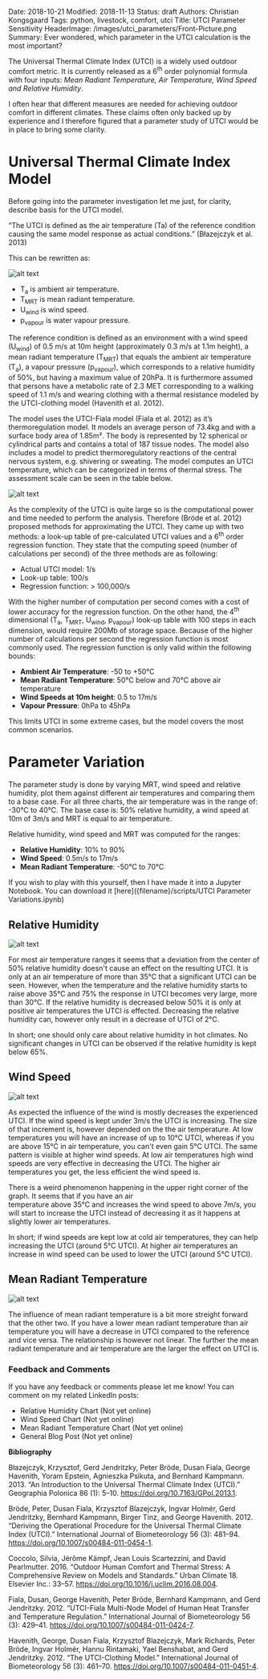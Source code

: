 Date: 2018-10-21
Modified: 2018-11-13
Status: draft
Authors: Christian Kongsgaard
Tags: python, livestock, comfort, utci
Title: UTCI Parameter Sensitivity
HeaderImage: /images/utci_parameters/Front-Picture.png
Summary: Ever wondered, which parameter in the UTCI calculation is the most important? 

The Universal Thermal Climate Index (UTCI) is a widely used outdoor comfort metric. It is currently released as a
6<sup>th</sup> order polynomial formula with four inputs: *Mean Radiant Temperature, Air Temperature, Wind Speed and 
Relative Humidity*. 

I often hear that different measures are needed for achieving outdoor comfort in different climates. These claims
often only backed up by experience and I therefore figured that a parameter study of UTCI would be in place to bring 
some clarity.

# Universal Thermal Climate Index Model
Before going into the parameter investigation let me just, for clarity, describe basis for the UTCI model.

“The UTCI is defined as the air temperature (Ta) of the reference condition causing the same model response as actual 
conditions.” (Błazejczyk et al. 2013)

This can be rewritten as:

![alt text]({filename}/images/utci_parameters/utci_formula.png)

* T<sub>a</sub> is ambient air temperature.
* T<sub>MRT</sub> is mean radiant temperature.
* U<sub>wind</sub> is wind speed.
* p<sub>vapour</sub> is water vapour pressure.

The reference condition is defined as an environment with a wind speed (U<sub>wind</sub>) of 0.5 m/s at 10m height 
(approximately 0.3 m/s at 1.1m height), a mean radiant temperature (T<sub>MRT</sub>) that equals the ambient air 
temperature (T<sub>a</sub>), a vapour pressure (p<sub>vapour</sub>), which corresponds to a relative humidity of 50%, 
but having a maximum value of 20hPa. 
It is furthermore assumed that persons have a metabolic rate of 2.3 MET corresponding to a walking speed of 1.1 m/s and 
wearing clothing with a thermal resistance modeled by the UTCI-clothing model (Havenith et al. 2012).

The model uses the UTCI-Fiala model (Fiala et al. 2012) as it’s thermoregulation model. It models an average person of 
73.4kg and with a surface body area of 1.85m². The body is represented by 12 spherical or cylindrical parts and 
contains a total of 187 tissue nodes. The model also includes a model to predict thermoregulatory reactions of the 
central nervous system, e.g. shivering or sweating. 
The model computes an UTCI temperature, which can be categorized in terms of thermal stress. The assessment scale can 
be seen in the table below.

![alt text]({filename}/images/utci_parameters/Assessment-scale---UTCI.png)

As the complexity of the UTCI is quite large so is the computational power and time needed to perform the analysis. 
Therefore (Bröde et al. 2012) proposed methods for approximating the UTCI. 
They came up with two methods: a look-up table of pre-calculated UTCI values and a 6<sup>th</sup> order regression function. 
They state that the computing speed (number of calculations per second) of the three methods are as following:

* Actual UTCI model: 1/s 
* Look-up table: 100/s
* Regression function: > 100,000/s

With the higher number of computation per second comes with a cost of lower accuracy for the regression function. 
On the other hand, the 4<sup>th</sup> dimensional (T<sub>a</sub>, T<sub>MRT</sub>, U<sub>wind</sub>, p<sub>vapour</sub>) 
look-up table with 100 steps in each dimension, 
would require 200Mb of storage space. Because of the higher number of calculations per second the regression function 
is most commonly used. The regression function is only valid within the following bounds:

* **Ambient Air Temperature**: -50 to +50°C
* **Mean Radiant Temperature**: 50°C below and 70°C above air temperature
* **Wind Speeds at 10m height**: 0.5 to 17m/s
* **Vapour Pressure**: 0hPa to 45hPa

This limits UTCI in some extreme cases, but the model covers the most common scenarios.   

# Parameter Variation

The parameter study is done by varying MRT, wind speed and relative humidity, plot them against different air 
temperatures and comparing them to a base case.
For all three charts, the air temperature was in the range of: -30°C to 40°C.
The base case is: 50% relative humidity, a wind speed at 10m of 3m/s and MRT is equal to air temperature.

Relative humidity, wind speed and MRT was computed for the ranges:

* **Relative Humidity**: 10% to 90%
* **Wind Speed**: 0.5m/s to 17m/s
* **Mean Radiant Temperature**: -50°C to 70°C

If you wish to play with this yourself, then I have made it into a Jupyter Notebook. 
You can download it [here]({filename}/scripts/UTCI Parameter Variations.ipynb)

## Relative Humidity

![alt text]({filename}/images/utci_parameters/utci_relhum.png)

For most air temperature ranges it seems that a deviation from the center of 50% relative humidity doesn't cause an 
effect on the resulting UTCI. It is only at an air temperature of more than 35°C that a significant UTCI can be seen.
However, when the temperature and the relative humidity starts to raise above 35°C and 75% the response in UTCI becomes 
very large, more than 30°C. 
If the relative humidity is decreased below 50% it is only at positive air temperatures the UTCI is effected. 
Decreasing the relative humidity can, however only result in a decrease of UTCI of 2°C.

In short; one should only care about relative humidity in hot climates. No significant changes in UTCI can be observed 
if the relative humidity is kept below 65%.

## Wind Speed

![alt text]({filename}/images/utci_parameters/utci_wind.png)

As expected the influence of the wind is mostly decreases the experienced UTCI. If the wind speed is kept under 3m/s 
the UTCI is increasing. The size of that increment is, however depended on the the air temperature. At low 
temperatures you will have an increase of up to 10°C UTCI, whereas if you are above 15°C in air temperature, you can't 
even gain 5°C UTCI. The same pattern is visible at higher wind speeds. At low air temperatures high wind speeds are 
very effective in decreasing the UTCI. The higher air temperatures you get, the less efficient the wind speed is.

There is a weird phenomenon happening in the upper right corner of the graph. It seems that if you have an air  
temperature above 35°C and increases the wind speed to above 7m/s, you will start to increase the UTCI instead of 
decreasing it as it happens at slightly lower air temperatures.

In short; if wind speeds are kept low at cold air temperatures, they can help increasing the UTCI (around 5°C UTCI). 
At higher air temperatures an increase in wind speed can be used to lower the UTCI (around 5°C UTCI).

## Mean Radiant Temperature

![alt text]({filename}/images/utci_parameters/utci_mrt.png)

The influence of mean radiant temperature is a bit more streight forward that the other two. If you have a lower mean 
radiant temperature than air temperature you will have a decrease in UTCI compared to the reference and vice versa.
The relationship is however not linear. The further the mean radiant temperature and air temperature are the larger the 
effect on UTCI is.

### Feedback and Comments
If you have any feedback or comments please let me know! You can comment on my related LinkedIn posts:

* Relative Humidity Chart (Not yet online)
* Wind Speed Chart (Not yet online)
* Mean Radiant Temperature Chart (Not yet online)
* General Blog Post (Not yet online)

**Bibliography**

Błazejczyk, Krzysztof, Gerd Jendritzky, Peter Bröde, Dusan Fiala, George Havenith, Yoram Epstein, Agnieszka Psikuta, 
and Bernhard Kampmann. 
    2013. 
    “An Introduction to the Universal Thermal Climate Index (UTCI).” 
    Geographia Polonica 86 (1): 5–10. https://doi.org/10.7163/GPol.2013.1.

Bröde, Peter, Dusan Fiala, Krzysztof Blazejczyk, Ingvar Holmér, Gerd Jendritzky, Bernhard Kampmann, Birger Tinz, and George Havenith. 
    2012. 
    “Deriving the Operational Procedure for the Universal Thermal Climate Index (UTCI).” 
    International Journal of Biometeorology 56 (3): 481–94. https://doi.org/10.1007/s00484-011-0454-1.
   
Coccolo, Silvia, Jérôme Kämpf, Jean Louis Scartezzini, and David Pearlmutter. 
    2016. 
    “Outdoor Human Comfort and Thermal Stress: A Comprehensive Review on Models and Standards.” 
    Urban Climate 18. Elsevier Inc.: 33–57. https://doi.org/10.1016/j.uclim.2016.08.004.

Fiala, Dusan, George Havenith, Peter Bröde, Bernhard Kampmann, and Gerd Jendritzky. 
    2012. 
    “UTCI-Fiala Multi-Node Model of Human Heat Transfer and Temperature Regulation.” 
    International Journal of Biometeorology 56 (3): 429–41. https://doi.org/10.1007/s00484-011-0424-7.

Havenith, George, Dusan Fiala, Krzysztof Blazejczyk, Mark Richards, Peter Bröde, Ingvar Holmér, Hannu Rintamaki, Yael Benshabat, and Gerd Jendritzky. 
    2012. 
    “The UTCI-Clothing Model.” 
    International Journal of Biometeorology 56 (3): 461–70. https://doi.org/10.1007/s00484-011-0451-4.

